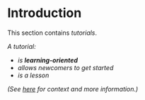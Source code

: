 # Introduction

This section contains _tutorials_.

_A tutorial:_

* _is **learning-oriented**_
* _allows newcomers to get started_
* _is a lesson_

_(See [here](https://documentation.divio.com/) for context and more information.)_
